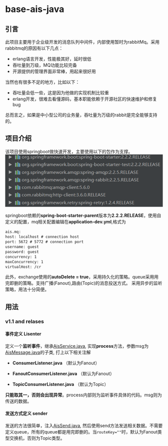# base-ais-java
## 引言
  此项目主要用于企业级开发的消息队列中间件，内部使用暂时为rabbitMq。采用rabbitmq的原因有以下几点：
  - erlang语言开发，性能极其好，延时很低
  - 吞吐量到万级，MQ功能比较完备  
  - 开源提供的管理界面非常棒，用起来很好用  
  
  当然也有很多不足的地方，比如以下：
  - 吞吐量会低一些，这是因为他做的实现机制比较重
  - erlang开发，很难去看懂源码，基本职能依赖于开源社区的快速维护和修复bug  
  
  总而言之，如果是中小型公司的业务量，吞吐量为万级的rabbit是完全能够支持的。  
## 项目介绍
  该项目使用springboot做快速开发，主要使用以下的包作为支撑。  
  ![mavenBarImage](https://github.com/chatroomGroup/base-ais-java/blob/v1.1/images/maven_jars.jpg)  
  
  springboot依赖的**spring-boot-starter-parent**版本为**2.2.2.RELEASE**，使用自定义的配置，mq相关配置编辑在**application-dev.yml**,格式为  
  ```
ais.mq:
  host: localhost # connection host
  port: 5672 # 5772 # connection port
  username: guest
  password: guest
  concurrency: 1
  maxConcurrency: 1
  virtualHost: /cr
  ``` 
  此外，exchange使用的**autoDelete = true**，采用持久化的策略。queue采用用完即删的策略。支持广播(Fanout),路由(Topic)的消息投送方式。
  采用异步的监听策略，用法十分简便。
## 用法
  ### v1.1 and relases
   #### 事件定义 Lisenter  
   定义一个**监听事件**，继承[AisService.java](https://github.com/chatroomGroup/base-ais-java/blob/v1.1/src/main/java/com/cai/ais/AisService.java),
   实现**process**方法，参数msg为[AisMessage.java](https://github.com/chatroomGroup/base-ais-java/blob/v1.1/src/main/java/com/cai/ais/AisMessage.java)的子类,
   打上以下相关注解  
   - **ConsumerListener.java** （默认为Fanout）  
   
   - **FanoutConsumerListener.java** （默认为Fanout）  
   
   - **TopicConsumerListener.java** （默认为Topic）    
   
   **只能取其一，否则会出现异常**。process内部则为监听事件具体的代码。msg则为传送的数据。  
   #### 发送方式定义 sender  
   发送的方法很简单，注入[AisSend.java](https://github.com/chatroomGroup/base-ais-java/blob/v1.1/src/main/java/com/cai/ais/core/send/AisSend.java),
   然后使用send方法发送相关数据。不需要定义queue，所有的queue都是用完即删的。当`routeKey=""`时，默认为Fanout类型交换机，否则为Topic类型。
  
